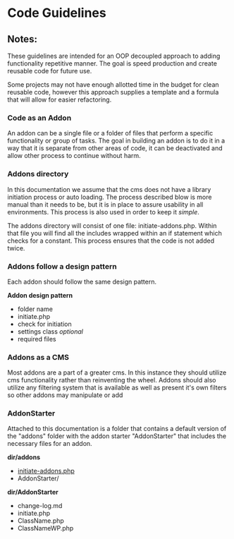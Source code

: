 Code Guidelines
====================

Notes:
--------------------
These guidelines are intended for an OOP decoupled approach to adding functionality repetitive manner. The goal is speed production and create reusable code for future use.

Some projects may not have enough allotted time in the budget for clean reusable code, however this approach supplies a template and a formula that will allow for easier refactoring.

### Code as an Addon
An addon can be a single file or a folder of files that perform a specific functionality or group of tasks. The goal in building an addon is to do it in a way that it is separate from other areas of code, it can be deactivated and allow other process to continue without harm.

### Addons directory
In this documentation we assume that the cms does not have a library initiation process or auto loading. The process described blow is more manual than it needs to be, but it is in place to assure usability in all environments. This process is also used in order to keep it _simple_.

The addons directory will consist of one file: initiate-addons.php. Within that file you will find all the includes wrapped within an if statement which checks for a constant. This process ensures that the code is not added twice.

### Addons follow a design pattern
Each addon should follow the same design pattern.

**Addon design pattern**
- folder name
- initiate.php
- check for initiation
- settings class _optional_
- required files

### Addons as a CMS
Most addons are a part of a greater cms. In this instance they should utilize cms functionality rather than reinventing the wheel. Addons should also utilize any filtering system that is available as well as present it's own filters so other addons may manipulate or add

### AddonStarter
Attached to this documentation is a folder that contains a default version of the "addons" folder with the addon starter "AddonStarter" that includes the necessary files for an addon. 

**dir/addons**
- [initiate-addons.php](addons/initiate-addons.php)
- AddonStarter/

**dir/AddonStarter**
- change-log.md
- initiate.php
- ClassName.php
- ClassNameWP.php